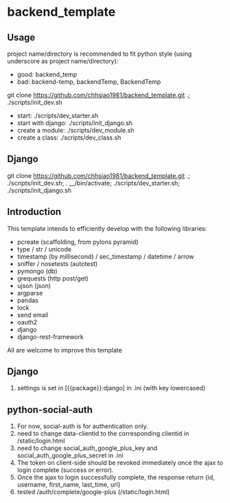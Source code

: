 backend_template
================


Usage
-----
project name/directory is recommended to fit python style (using underscore as project name/directory):

* good: backend_temp
* bad: backend-temp, backendTemp, BackendTemp

git clone https://github.com/chhsiao1981/backend_template.git .; ./scripts/init_dev.sh

* start: ./scripts/dev_starter.sh
* start with django: ./scripts/init_django.sh
* create a module: ./scripts/dev_module.sh
* create a class: ./scripts/dev_class.sh


Django
------
git clone https://github.com/chhsiao1981/backend_template.git .; ./scripts/init_dev.sh; . __/bin/activate; ./scripts/dev_starter.sh; ./scripts/init_django.sh


Introduction
-----
This template intends to efficiently develop with the following libraries:

* pcreate (scaffolding, from pylons pyramid)
* type / str / unicode
* timestamp (by millisecond) / sec_timestamp / datetime / arrow
* sniffer / nosetests (autotest)
* pymongo (db)
* grequests (http post/get)
* ujson (json)
* argparse
* pandas
* lock
* send email
* oauth2
* django
* django-rest-framework

All are welcome to improve this template


Django
-----
1. settings is set in [{{package}}:django] in .ini (with key lowercased)


python-social-auth
-----
1. For now, social-auth is for authentication only.
2. need to change data-clientid to the corresponding clientid in /static/login.html
3. need to change social\_auth\_google\_plus\_key and social\_auth\_google\_plus\_secret in .ini
4. The token on client-side should be revoked immediately once the ajax to login complete (success or error).
5. Once the ajax to login successfully complete, the response return \{id, username, first\_name, last\_time, url\}
6. tested /auth/complete/google-plus (/static/login.html)
